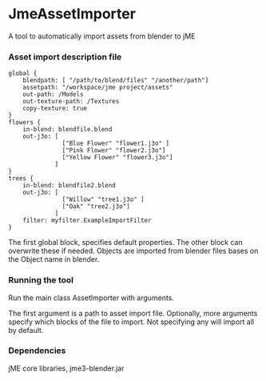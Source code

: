 # JmeAssetImporter
A tool to automatically import assets from blender to jME

### Asset import description file

```
global {
    blendpath: [ "/path/to/blend/files" "/another/path"]
    assetpath: "/workspace/jme project/assets"
    out-path: /Models
    out-texture-path: /Textures
    copy-texture: true
}
flowers {
    in-blend: blendfile.blend 
    out-j3o: [ 
               ["Blue Flower" "flower1.j3o" ] 
               ["Pink Flower" "flower2.j3o"] 
               ["Yellow Flower" "flower3.j3o"] 
             ]
}
trees {
    in-blend: blendfile2.blend 
    out-j3o: [ 
               ["Willow" "tree1.j3o" ]
               ["Oak" "tree2.j3o"]
             ]
    filter: myfilter.ExampleImportFilter
}
```
The first global block, specifies default properties. The other block can overwrite these if needed. 
Objects are imported from blender files bases on the Object name in blender.

### Running the tool
Run the main class AssetImporter with arguments.

The first argument is a path to asset import file. 
Optionally, more arguments specify which blocks of the file to import. Not specifying any will import all by default.

### Dependencies
jME core libraries, jme3-blender.jar


